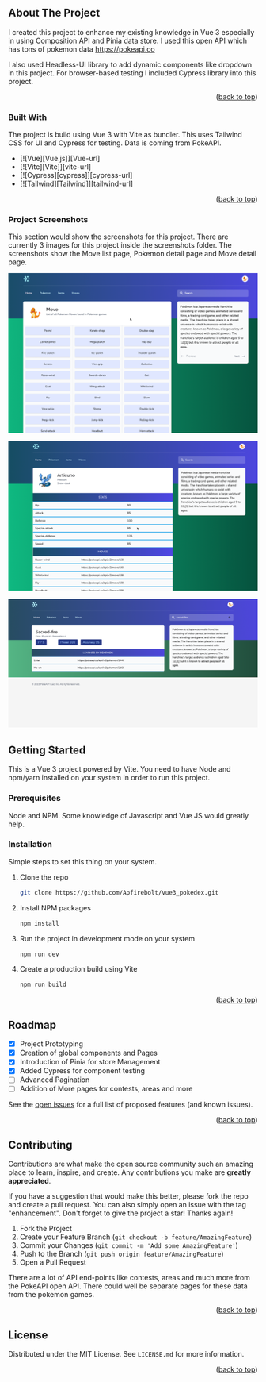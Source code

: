 <!-- ABOUT THE PROJECT -->
## About The Project

I created this project to enhance my existing knowledge in Vue 3 especially in using Composition API and Pinia data store. I used this open API which has tons of pokemon data <a href="https://pokeapi.co">https://pokeapi.co</a>

I also used Headless-UI library to add dynamic components like dropdown in this project. For browser-based testing I included Cypress library into this project.

<p align="right">(<a href="#readme-top">back to top</a>)</p>

### Built With

The project is build using Vue 3 with Vite as bundler. This uses Tailwind CSS for UI and Cypress for testing. Data is coming from PokeAPI.

* [![Vue][Vue.js]][Vue-url]
* [![Vite][Vite]][vite-url]
* [![Cypress][cypress]][cypress-url]
* [![Tailwind][Tailwind]][tailwind-url]


<p align="right">(<a href="#readme-top">back to top</a>)</p>

### Project Screenshots

This section would show the screenshots for this project. There are currently 3 images for this project inside the screenshots folder. The screenshots show the Move list page, Pokemon detail page and Move detail page.

![Move list page](screenshots/1.png)

![Pokemon Detail Page](screenshots/2.png)

![Move Detail Page](screenshots/3.png)

<!-- GETTING STARTED -->
## Getting Started

This is a Vue 3 project powered by Vite. You need to have Node and npm/yarn installed on your system in order to run this project. 

### Prerequisites

Node and NPM. Some knowledge of Javascript and Vue JS would greatly help.

### Installation

Simple steps to set this thing on your system.

1. Clone the repo
   ```sh
   git clone https://github.com/Apfirebolt/vue3_pokedex.git
   ```
2. Install NPM packages
   ```sh
   npm install
   ```
3. Run the project in development mode on your system
   ```sh
   npm run dev
   ```
4. Create a production build using Vite
   ```sh
   npm run build
   ```

<p align="right">(<a href="#readme-top">back to top</a>)</p>

<!-- ROADMAP -->
## Roadmap

- [x] Project Prototyping
- [x] Creation of global components and Pages
- [x] Introduction of Pinia for store Management
- [x] Added Cypress for component testing
- [ ] Advanced Pagination
- [ ] Addition of More pages for contests, areas and more

See the [open issues](https://github.com/Apfirebolt/vue3_pokedex/issues) for a full list of proposed features (and known issues).

<p align="right">(<a href="#readme-top">back to top</a>)</p>


<!-- CONTRIBUTING -->
## Contributing

Contributions are what make the open source community such an amazing place to learn, inspire, and create. Any contributions you make are **greatly appreciated**.

If you have a suggestion that would make this better, please fork the repo and create a pull request. You can also simply open an issue with the tag "enhancement".
Don't forget to give the project a star! Thanks again!

1. Fork the Project
2. Create your Feature Branch (`git checkout -b feature/AmazingFeature`)
3. Commit your Changes (`git commit -m 'Add some AmazingFeature'`)
4. Push to the Branch (`git push origin feature/AmazingFeature`)
5. Open a Pull Request

There are a lot of API end-points like contests, areas and much more from the PokeAPI open API. There could well be separate pages for these data from the pokemon games.

<p align="right">(<a href="#readme-top">back to top</a>)</p>



<!-- LICENSE -->
## License

Distributed under the MIT License. See `LICENSE.md` for more information.

<p align="right">(<a href="#readme-top">back to top</a>)</p>

